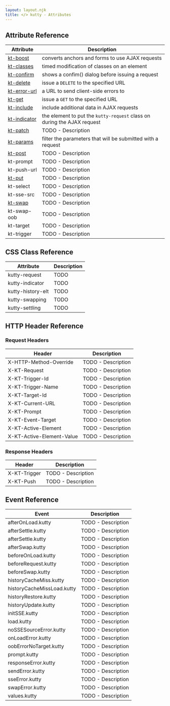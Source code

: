 ```yaml
---
layout: layout.njk
title: </> kutty - Attributes
---
```


## Attribute Reference

| Attribute | Description |
|-----------|-------------|
| [kt-boost](/attributes/kt-boost) | converts anchors and forms to use AJAX requests
| [kt-classes](/attributes/kt-classes) | timed modification of classes on an element
| [kt-confirm](/attributes/kt-confirm) | shows a confim() dialog before issuing a request
| [kt-delete](/attributes/kt-delete) | issue a `DELETE` to the specified URL
| [kt-error-url](/attributes/kt-error-url) | a URL to send client-side errors to
| [kt-get](/attributes/kt-get) | issue a `GET` to the specified URL
| [kt-include](/attributes/kt-include) | include additional data in AJAX requests
| [kt-indicator](/attributes/kt-indicator) | the element to put the `kutty-request` class on during the AJAX request
| [kt-patch](/attributes/kt-patch) | TODO - Description
| [kt-params](/attributes/kt-params) | filter the parameters that will be submitted with a request
| [kt-post](/attributes/kt-post) | TODO - Description
| kt-prompt | TODO - Description
| kt-push-url | TODO - Description
| [kt-put](/attributes/kt-put) | TODO - Description
| kt-select | TODO - Description
| kt-sse-src | TODO - Description
| [kt-swap](/attributes/kt-swap) | TODO - Description
| kt-swap-oob | TODO - Description
| kt-target | TODO - Description
| kt-trigger | TODO - Description

## CSS Class Reference

| Attribute | Description |
|-----------|-------------|
| kutty-request | TODO
| kutty-indicator | TODO
| kutty-history-elt | TODO
| kutty-swapping | TODO
| kutty-settling | TODO


## HTTP Header Reference

### Request Headers 
| Header | Description |
|-------|-------------|
| X-HTTP-Method-Override | TODO - Description
| X-KT-Request | TODO - Description
| X-KT-Trigger-Id | TODO - Description
| X-KT-Trigger-Name | TODO - Description
| X-KT-Target-Id | TODO - Description
| X-KT-Current-URL | TODO - Description
| X-KT-Prompt | TODO - Description
| X-KT-Event-Target | TODO - Description
| X-KT-Active-Element | TODO - Description
| X-KT-Active-Element-Value | TODO - Description

### Response Headers
| Header | Description |
|-------|-------------|
| X-KT-Trigger | TODO - Description
| X-KT-Push | TODO - Description

## Event Reference

| Event | Description |
|-------|-------------|
| afterOnLoad.kutty | TODO - Description
| afterSettle.kutty | TODO - Description
| afterSettle.kutty | TODO - Description
| afterSwap.kutty | TODO - Description
| beforeOnLoad.kutty | TODO - Description
| beforeRequest.kutty | TODO - Description
| beforeSwap.kutty | TODO - Description
| historyCacheMiss.kutty | TODO - Description
| historyCacheMissLoad.kutty | TODO - Description
| historyRestore.kutty | TODO - Description
| historyUpdate.kutty | TODO - Description
| initSSE.kutty | TODO - Description
| load.kutty | TODO - Description
| noSSESourceError.kutty | TODO - Description
| onLoadError.kutty | TODO - Description
| oobErrorNoTarget.kutty | TODO - Description
| prompt.kutty | TODO - Description
| responseError.kutty | TODO - Description
| sendError.kutty | TODO - Description
| sseError.kutty | TODO - Description
| swapError.kutty | TODO - Description
| values.kutty | TODO - Description
